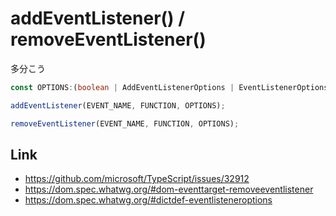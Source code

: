 # addEventListener() / removeEventListener()

多分こう

```typescript
const OPTIONS:(boolean | AddEventListenerOptions | EventListenerOptions) = {passive: true};

addEventListener(EVENT_NAME, FUNCTION, OPTIONS);

removeEventListener(EVENT_NAME, FUNCTION, OPTIONS);
```

## Link
- https://github.com/microsoft/TypeScript/issues/32912
- https://dom.spec.whatwg.org/#dom-eventtarget-removeeventlistener
- https://dom.spec.whatwg.org/#dictdef-eventlisteneroptions